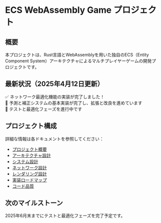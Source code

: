 # ECS WebAssembly Game プロジェクト

## 概要

本プロジェクトは、Rust言語とWebAssemblyを用いた独自のECS（Entity Component System）アーキテクチャによるマルチプレイヤーゲームの開発プロジェクトです。

## 最新状況（2025年4月12日更新）

✅ ネットワーク最適化機能の実装が完了しました！  
🔄 予測と補正システムの基本実装が完了し、拡張と改良を進めています  
🔄 テストと最適化フェーズを進行中です

## プロジェクト構成

詳細な情報は各ドキュメントを参照してください：

- [プロジェクト概要](プロジェクト概要.md)
- [アーキテクチャ設計](アーキテクチャ設計.md)
- [システム設計](システム設計.md)
- [ネットワーク設計](ネットワーク設計.md)
- [レンダリング設計](レンダリング設計.md)
- [実装ロードマップ](実装ロードマップ.md)
- [コード品質](コード品質.md)

## 次のマイルストーン

2025年6月末までにテストと最適化フェーズを完了予定です。 